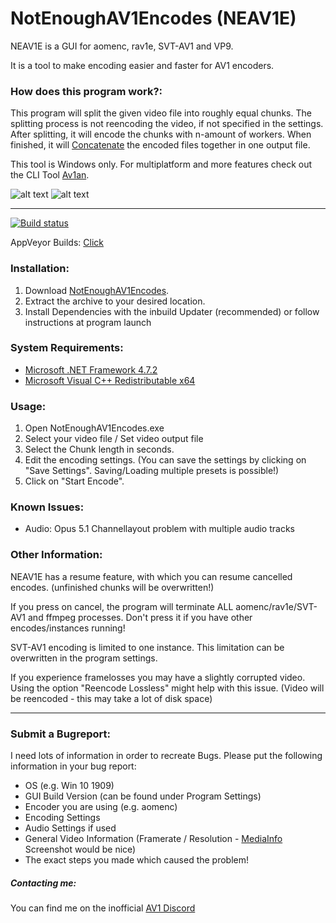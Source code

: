 # NotEnoughAV1Encodes (NEAV1E)

NEAV1E is a GUI for aomenc, rav1e, SVT-AV1 and VP9. 

It is a tool to make encoding easier and faster for AV1 encoders.

### How does this program work?:
This program will split the given video file into roughly equal chunks. The splitting process is not reencoding the video, if not specified in the settings.
After splitting, it will encode the chunks with n-amount of workers. When finished, it will [Concatenate](https://trac.ffmpeg.org/wiki/Concatenate) the encoded files together in one output file.

This tool is Windows only. For multiplatform and more features check out the CLI Tool [Av1an](https://github.com/master-of-zen/Av1an).

![alt text](https://i.imgur.com/AbVetfn.png)
![alt text](https://i.imgur.com/SJsHBBc.png)

---

[![Build status](https://ci.appveyor.com/api/projects/status/f3wd2kr5i8eofj88/branch/master?svg=true)](https://ci.appveyor.com/project/Alkl/notenoughav1encodes/branch/master)

AppVeyor Builds: [Click](https://ci.appveyor.com/project/Alkl/notenoughav1encodes/branch/master/artifacts)

### Installation:

1. Download [NotEnoughAV1Encodes](https://github.com/Alkl58/NotEnoughAV1Encodes/releases).
2. Extract the archive to your desired location.
3. Install Dependencies with the inbuild Updater (recommended) or follow instructions at program launch

### System Requirements:
- [Microsoft .NET Framework 4.7.2](https://dotnet.microsoft.com/download/dotnet-framework/net472)
- [Microsoft Visual C++ Redistributable x64](https://support.microsoft.com/en-us/help/2977003/the-latest-supported-visual-c-downloads)

### Usage:
1. Open NotEnoughAV1Encodes.exe
2. Select your video file / Set video output file
3. Select the Chunk length in seconds.
4. Edit the encoding settings. (You can save the settings by clicking on "Save Settings". Saving/Loading multiple presets is possible!)
5. Click on "Start Encode".

### Known Issues:
- Audio: Opus 5.1 Channellayout problem with multiple audio tracks


### Other Information:

NEAV1E has a resume feature, with which you can resume cancelled encodes. (unfinished chunks will be overwritten!)

If you press on cancel, the program will terminate ALL aomenc/rav1e/SVT-AV1 and ffmpeg processes. Don't press it if you have other encodes/instances running!

SVT-AV1 encoding is limited to one instance. This limitation can be overwritten in the program settings.

If you experience framelosses you may have a slightly corrupted video. Using the option "Reencode Lossless" might help with this issue. (Video will be reencoded - this may take a lot of disk space)

---

### Submit a Bugreport:
I need lots of information in order to recreate Bugs.
Please put the following information in your bug report:
- OS (e.g. Win 10 1909)
- GUI Build Version (can be found under Program Settings)
- Encoder you are using (e.g. aomenc)
- Encoding Settings
- Audio Settings if used
- General Video Information (Framerate / Resolution - [MediaInfo](https://mediaarea.net/de/MediaInfo) Screenshot would be nice)
- The exact steps you made which caused the problem!

##### Contacting me:
You can find me on the inofficial [AV1 Discord](https://discord.gg/HSBxne3)

